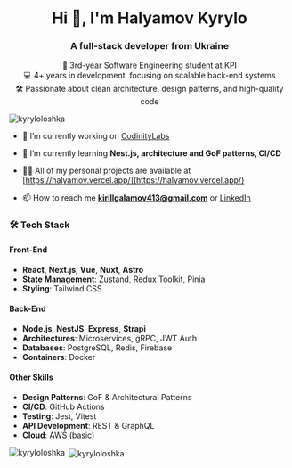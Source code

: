<h1 align="center">Hi 👋, I'm Halyamov Kyrylo</h1>
<h3 align="center">A full-stack developer from Ukraine</h3>
<p align="center">
  🚀 3rd-year Software Engineering student at KPI<br/>
  💻 4+ years in development, focusing on scalable back-end systems<br/>
  🛠 Passionate about clean architecture, design patterns, and high-quality code
</p>


<p align="left"> <img src="https://komarev.com/ghpvc/?username=kyryloloshka&label=Profile%20views&color=0e75b6&style=flat" alt="kyryloloshka" /> </p>

- 🔭 I’m currently working on [CodinityLabs](https://github.com/Kyryloloshka/CodinityLabs)

- 🌱 I’m currently learning **Nest.js, architecture and GoF patterns, CI/CD**

- 👨‍💻 All of my personal projects are available at [https://halyamov.vercel.app/](https://halyamov.vercel.app/)

- 📫 How to reach me **kirillgalamov413@gmail.com** or <a href="https://www.linkedin.com/in/kyrylo-haliamov-25b66b2b2/" target="_blank">
    LinkedIn
  </a>
  
### 🛠 Tech Stack

#### **Front-End**
- **React**, **Next.js**, **Vue**, **Nuxt**, **Astro**
- **State Management**: Zustand, Redux Toolkit, Pinia
- **Styling**: Tailwind CSS

#### **Back-End**
- **Node.js**, **NestJS**, **Express**, **Strapi**
- **Architectures**: Microservices, gRPC, JWT Auth
- **Databases**: PostgreSQL, Redis, Firebase
- **Containers**: Docker

#### **Other Skills**
- **Design Patterns**: GoF & Architectural Patterns
- **CI/CD**: GitHub Actions
- **Testing**: Jest, Vitest
- **API Development**: REST & GraphQL
- **Cloud**: AWS (basic)

<p><img align="left" src="https://github-readme-stats.vercel.app/api/top-langs?username=kyryloloshka&show_icons=true&locale=en&layout=compact" alt="kyryloloshka" /></p>

<p>&nbsp;<img align="center" src="https://github-readme-stats.vercel.app/api?username=kyryloloshka&show_icons=true&locale=en" alt="kyryloloshka" /></p>

